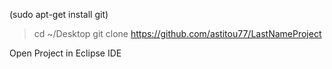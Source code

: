 (sudo apt-get install git)
> cd ~/Desktop
> git clone https://github.com/astitou77/LastNameProject

Open Project in Eclipse IDE

